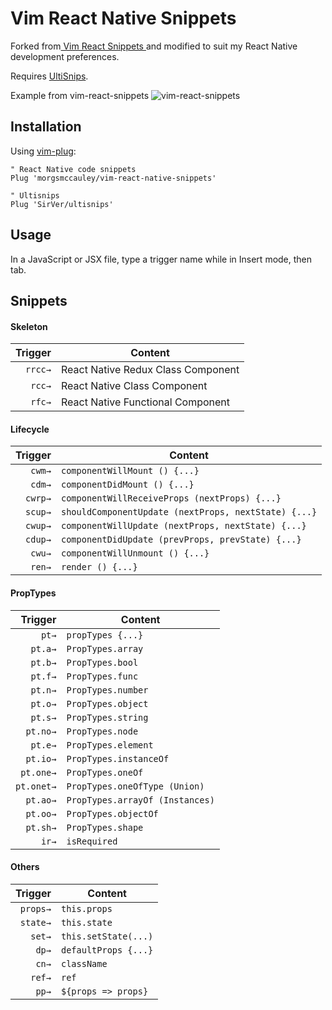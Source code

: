 # Vim React Native Snippets

Forked from[ Vim React Snippets ]( https://github.com/epilande/vim-react-snippets )and modified to suit my React Native development preferences.

Requires [UltiSnips](https://github.com/SirVer/ultisnips).

Example from vim-react-snippets
![vim-react-snippets](http://i.imgur.com/ImgaW2k.gif)

## Installation

Using [vim-plug](https://github.com/junegunn/vim-plug):

```vim
" React Native code snippets
Plug 'morgsmccauley/vim-react-native-snippets'

" Ultisnips
Plug 'SirVer/ultisnips'
```

## Usage
In a JavaScript or JSX file, type a trigger name while in Insert mode, then tab.

## Snippets

#### Skeleton

| Trigger  | Content |
| -------: | ------- |
| `rrcc→`  | React Native Redux Class Component |
| `rcc→`   | React Native Class Component |
| `rfc→`   | React Native Functional Component |

#### Lifecycle

| Trigger  | Content |
| -------: | ------- |
| `cwm→`   | `componentWillMount () {...}` |
| `cdm→`   | `componentDidMount () {...}` |
| `cwrp→`  | `componentWillReceiveProps (nextProps) {...}` |
| `scup→`  | `shouldComponentUpdate (nextProps, nextState) {...}` |
| `cwup→`  | `componentWillUpdate (nextProps, nextState) {...}` |
| `cdup→`  | `componentDidUpdate (prevProps, prevState) {...}` |
| `cwu→`   | `componentWillUnmount () {...}` |
| `ren→`   | `render () {...}` |


#### PropTypes

| Trigger    | Content |
| -------:   | ------- |
| `pt→`      | `propTypes {...}` |
| `pt.a→`    | `PropTypes.array` |
| `pt.b→`    | `PropTypes.bool` |
| `pt.f→`    | `PropTypes.func` |
| `pt.n→`    | `PropTypes.number` |
| `pt.o→`    | `PropTypes.object` |
| `pt.s→`    | `PropTypes.string` |
| `pt.no→`   | `PropTypes.node` |
| `pt.e→`    | `PropTypes.element` |
| `pt.io→`   | `PropTypes.instanceOf` |
| `pt.one→`  | `PropTypes.oneOf` |
| `pt.onet→` | `PropTypes.oneOfType (Union)` |
| `pt.ao→`   | `PropTypes.arrayOf (Instances)` |
| `pt.oo→`   | `PropTypes.objectOf` |
| `pt.sh→`   | `PropTypes.shape` |
| `ir→`      | `isRequired` |

#### Others

| Trigger  | Content |
| -------: | ------- |
| `props→` | `this.props` |
| `state→` | `this.state` |
| `set→`   | `this.setState(...)` |
| `dp→`    | `defaultProps {...}` |
| `cn→`    | `className` |
| `ref→`   | `ref` |
| `pp→`    | `${props => props}` |
